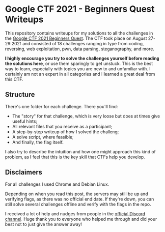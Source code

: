 # Google CTF 2021 - Beginners Quest Writeups

This repository contains writeups for my solutions to all the challenges in the [Google CTF 2021 Beginners Quest](https://capturetheflag.withgoogle.com/beginners-quest). The CTF took place on August 27-29 2021 and consisted of 18 challenges ranging in type from coding, reversing, web exploitation, pwn, data parsing, steganography, and more.

**I highly encourage you try to solve the challenges yourself before reading the solutions here**, or use them sparingly to get unstuck. This is the best way to learn, especially with topics you are new to and unfamiliar with. I certainly am not an expert in all categories and I learned a great deal from this CTF.

## Structure

There's one folder for each challenge. There you'll find:

* The "story" for that challenge, which is very loose but does at times give useful hints;
* All relevant files that you receive as a participant;
* A step-by-step writeup of how I solved the challeng;
* A solve script, where feasible;
* And finally, the flag itself.

I also try to describe the intuition and how one might approach this kind of problem, as I feel that this is the key skill that CTFs help you develop.

## Disclaimers

For all challenges I used Chrome and Debian Linux.

Depending on when you read this post, the servers may still be up and verifying flags, as there was no official end date. If they're down, you can still solve several challenges offline and verify with the flags in the repo.

I received a lot of help and nudges from people in the [official Discord channel](https://discord.com/channels/856899439833382935/880198649999683585). Huge thank you to everyone who helped me through and did your best not to just give the answer away!
